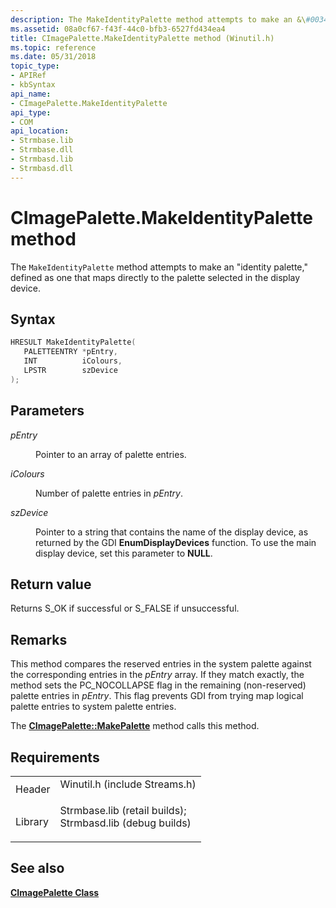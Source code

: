 ```yaml
---
description: The MakeIdentityPalette method attempts to make an &\#0034;identity palette,&\#0034; defined as one that maps directly to the palette selected in the display device.
ms.assetid: 08a0cf67-f43f-44c0-bfb3-6527fd434ea4
title: CImagePalette.MakeIdentityPalette method (Winutil.h)
ms.topic: reference
ms.date: 05/31/2018
topic_type: 
- APIRef
- kbSyntax
api_name: 
- CImagePalette.MakeIdentityPalette
api_type: 
- COM
api_location: 
- Strmbase.lib
- Strmbase.dll
- Strmbasd.lib
- Strmbasd.dll
---
```


# CImagePalette.MakeIdentityPalette method

The `MakeIdentityPalette` method attempts to make an "identity palette," defined as one that maps directly to the palette selected in the display device.

## Syntax


```C++
HRESULT MakeIdentityPalette(
   PALETTEENTRY *pEntry,
   INT          iColours,
   LPSTR        szDevice
);
```



## Parameters

<dl> <dt>

*pEntry* 
</dt> <dd>

Pointer to an array of palette entries.

</dd> <dt>

*iColours* 
</dt> <dd>

Number of palette entries in *pEntry*.

</dd> <dt>

*szDevice* 
</dt> <dd>

Pointer to a string that contains the name of the display device, as returned by the GDI **EnumDisplayDevices** function. To use the main display device, set this parameter to **NULL**.

</dd> </dl>

## Return value

Returns S\_OK if successful or S\_FALSE if unsuccessful.

## Remarks

This method compares the reserved entries in the system palette against the corresponding entries in the *pEntry* array. If they match exactly, the method sets the PC\_NOCOLLAPSE flag in the remaining (non-reserved) palette entries in *pEntry*. This flag prevents GDI from trying map logical palette entries to system palette entries.

The [**CImagePalette::MakePalette**](cimagepalette-makepalette.md) method calls this method.

## Requirements



|                    |                                                                                                                                                                                            |
|--------------------|--------------------------------------------------------------------------------------------------------------------------------------------------------------------------------------------|
| Header<br/>  | <dl> <dt>Winutil.h (include Streams.h)</dt> </dl>                                                                                   |
| Library<br/> | <dl> <dt>Strmbase.lib (retail builds); </dt> <dt>Strmbasd.lib (debug builds)</dt> </dl> |



## See also

<dl> <dt>

[**CImagePalette Class**](cimagepalette.md)
</dt> </dl>

 

 




